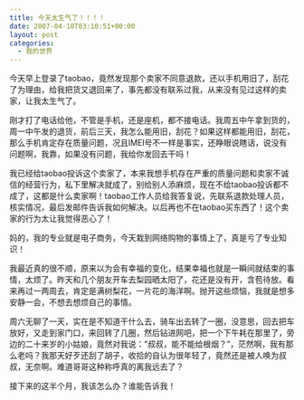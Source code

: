 ```yaml
---
title: 今天太生气了！！！！
date: 2007-04-10T03:10:51+00:00
layout: post
categories:
  - 我的世界
---
```

今天早上登录了taobao，竟然发现那个卖家不同意退款，还以手机用旧了，刮花了为理由，给我把货又退回来了，事先都没有联系过我，从来没有见过这样的卖家，让我太生气了。

刚才打了电话给他，不管是手机，还是座机，都不接电话。我周五中午拿到货的，周一中午发的退货，前后三天，我怎么能用旧，刮花？如果这样都能用旧，刮花，那么手机肯定存在质量问题，况且IMEI号不一样是事实，还睁眼说瞎话，说没有问题啊，我靠，如果没有问题，我给你发回去干吗！

我已经给taobao投诉这个卖家了，本来我想手机存在严重的质量问题和卖家不诚信的经营行为，私下里解决就成了，别给别人添麻烦，现在不给taobao投诉都不成了，这都是什么卖家啊！taobao工作人员给我答复说，先联系退款处理人员，核实情况，最后发邮件告诉我如何解决。以后再也不在taobao买东西了！这个卖家的行为太让我觉得恶心了！
<!--more-->
妈的，我的专业就是电子商务，今天栽到网络购物的事情上了，真是亏了专业知识！

我最近真的很不顺，原来以为会有幸福的变化，结果幸福也就是一瞬间就结束的事情，太烦了。昨天和几个朋友开车去梨园晒太阳了，花还是没有开，含苞待放。看来再过一两周去，肯定是满树梨花，一片花的海洋啊。抛开这些烦恼，我就是想多安静一会，不想去想烦自己的事情。

周六无聊了一天，实在是不知道干什么去，骑车出去转了一圈，没意思，回去把车放好，又走到家门口，来回转了几圈，然后钻进网吧，把一个下午耗在那里了，旁边的二十来岁的小姑娘，竟然对我说：”叔叔，能不能给根烟？”，茫然啊，我有那么老吗？我那天好歹还刮了胡子，收拾的自认为很年轻了，竟然还是被人唤为叔叔，无奈啊。难道哥哥这种称呼真的离我远去了？

接下来的这半个月，我该怎么办？谁能告诉我！

